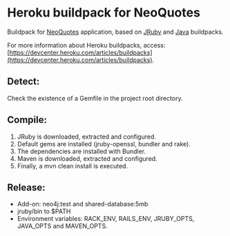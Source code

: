 # Heroku buildpack for NeoQuotes

Buildpack for [NeoQuotes](https://github.com/tomasmuller/neoquotes) application, based on [JRuby](https://github.com/jruby/heroku-buildpack-jruby) and [Java](https://github.com/heroku/heroku-buildpack-java) buildpacks.

For more information about Heroku buildpacks, access: [https://devcenter.heroku.com/articles/buildpacks](https://devcenter.heroku.com/articles/buildpacks).

Detect:
-------
Check the existence of a Gemfile in the project root directory.


Compile:
--------
  1. JRuby is downloaded, extracted and configured.
  2. Default gems are installed (jruby-openssl, bundler and rake).
  3. The dependencies are installed with Bundler.
  4. Maven is downloaded, extracted and configured.
  5. Finally, a mvn clean install is executed.


Release:
--------
  * Add-on: neo4j:test and shared-database:5mb
  * jruby/bin to $PATH
  * Environment variables: RACK_ENV, RAILS_ENV, JRUBY_OPTS, JAVA_OPTS and MAVEN_OPTS.
